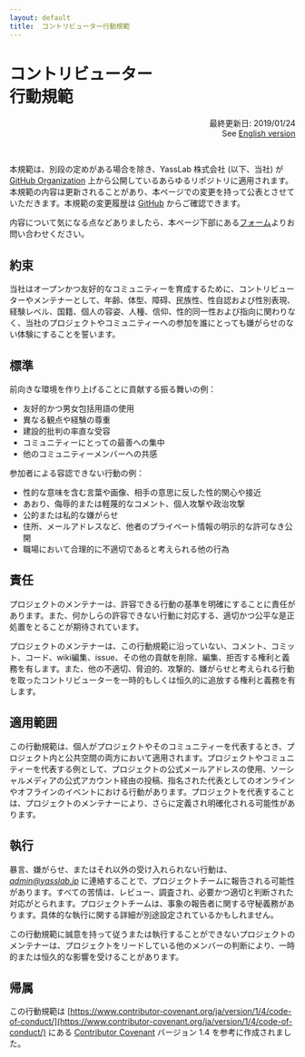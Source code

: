 ```yaml
---
layout: default
title:  コントリビューター行動規範
---
```


# コントリビューター<br class="ignore-sp">行動規範

<div align="right" style="padding-bottom: 30px;">
  最終更新日: 2019/01/24<br />
  See <a href="/en/code-of-conduct">English version</a>
</div>

本規範は、別段の定めがある場合を除き、YassLab 株式会社 (以下、当社) が [GitHub Organization](https://github.com/yasslab) 上から公開しているあらゆるリポジトリに適用されます。本規範の内容は更新されることがあり、本ページでの変更を持って公表とさせていただきます。本規範の変更履歴は [GitHub](https://github.com/yasslab/yasslab.github.io/commits/master/js/code-of-conduct/index.md) からご確認できます。

内容について気になる点などありましたら、本ページ下部にある[フォーム](#contact)よりお問い合わせください。

## 約束

当社はオープンかつ友好的なコミュニティーを育成するために、コントリビューターやメンテナーとして、年齢、体型、障碍、民族性、性自認および性別表現、経験レベル、国籍、個人の容姿、人種、信仰、性的同一性および指向に関わりなく、当社のプロジェクトやコミュニティーへの参加を誰にとっても嫌がらせのない体験にすることを誓います。

## 標準

前向きな環境を作り上げることに貢献する振る舞いの例：

* 友好的かつ男女包括用語の使用
* 異なる観点や経験の尊重
* 建設的批判の率直な受容
* コミュニティーにとっての最善への集中
* 他のコミュニティーメンバーへの共感

参加者による容認できない行動の例：

* 性的な意味を含む言葉や画像、相手の意思に反した性的関心や接近
* あおり、侮辱的または軽蔑的なコメント、個人攻撃や政治攻撃
* 公的または私的な嫌がらせ
* 住所、メールアドレスなど、他者のプライベート情報の明示的な許可なき公開
* 職場において合理的に不適切であると考えられる他の行為

## 責任

プロジェクトのメンテナーは、許容できる行動の基準を明確にすることに責任があります。また、何かしらの許容できない行動に対応する、適切かつ公平な是正処置をとることが期待されています。

プロジェクトのメンテナーは、この行動規範に沿っていない、コメント、コミット、コード、wiki編集、issue、その他の貢献を削除、編集、拒否する権利と義務を有します。また、他の不適切、脅迫的、攻撃的、嫌がらせと考えられる行動を取ったコントリビューターを一時的もしくは恒久的に追放する権利と義務を有します。

## 適用範囲

この行動規範は、個人がプロジェクトやそのコミュニティーを代表するとき、プロジェクト内と公共空間の両方において適用されます。プロジェクトやコミュニティーを代表する例として、プロジェクトの公式メールアドレスの使用、ソーシャルメディアの公式アカウント経由の投稿、指名された代表としてのオンラインやオフラインのイベントにおける行動があります。プロジェクトを代表することは、プロジェクトのメンテナーにより、さらに定義され明確化される可能性があります。

## 執行

暴言、嫌がらせ、またはそれ以外の受け入れられない行動は、*admin@yasslab.jp* に連絡することで、プロジェクトチームに報告される可能性があります。すべての苦情は、レビュー、調査され、必要かつ適切と判断された対応がとられます。プロジェクトチームは、事象の報告者に関する守秘義務があります。具体的な執行に関する詳細が別途設定されているかもしれません。

この行動規範に誠意を持って従うまたは執行することができないプロジェクトのメンテナーは、プロジェクトをリードしている他のメンバーの判断により、一時的または恒久的な影響を受けることがあります。

## 帰属

この行動規範は
[https://www.contributor-covenant.org/ja/version/1/4/code-of-conduct/](https://www.contributor-covenant.org/ja/version/1/4/code-of-conduct/) にある
[Contributor Covenant][homepage] バージョン 1.4 を参考に作成されました。

[homepage]: https://www.contributor-covenant.org

<br /><br />

<div id="contact"></div>
